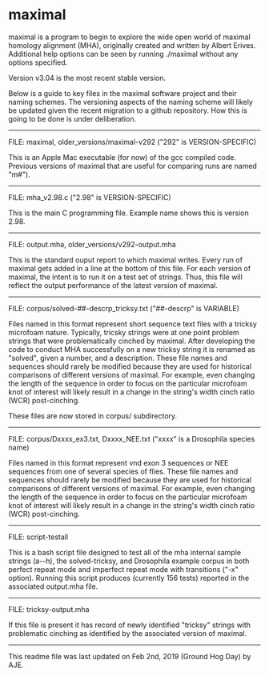 # maximal
maximal is a program to begin to explore the wide open world of maximal homology alignment (MHA), originally created and written by Albert Erives. Additional help options can be seen by running ./maximal without any options specified.

Version v3.04 is the most recent stable version.

Below is a guide to key files in the maximal software project and their naming schemes. The versioning aspects of the naming scheme will likely be updated given the recent migration to a github repository. How this is going to be done is under deliberation.
_______________________________________________
FILE: maximal, older_versions/maximal-v292 ("292" is VERSION-SPECIFIC)

This is an Apple Mac executable (for now) of the gcc compiled code. Previous versions of maximal that are useful for comparing runs are named "m#").

_______________________________________________
FILE: mha_v2.98.c  ("2.98" is VERSION-SPECIFIC)

This is the main C programming file. Example name shows this is version 2.98.

_______________________________________________
FILE: output.mha, older_versions/v292-output.mha

This is the standard ouput report to which maximal writes. 
Every run of maximal gets added in a line at the bottom of this file.
For each version of maximal, the intent is to run it on a test set of strings.
Thus, this file will reflect the output performance of the latest version of maximal.

_______________________________________________
FILE: corpus/solved-##-descrp_tricksy.txt ("##-descrp" is VARIABLE)

Files named in this format represent short sequence text files with a tricksy microfoam nature. Typically, tricsky strings were at one point problem strings that were problematically cinched by maximal. After developing the code to conduct MHA successfully on a new tricksy string it is renamed as "solved", given a number, and a description. These file names and sequences should rarely be modified because they are used for historical comparisons of different versions of maximal. For example, even changing the length of the sequence in order to focus on the particular microfoam knot of interest will likely result in a change in the string's width cinch ratio (WCR) post-cinching.

These files are now stored in corpus/ subdirectory.

_______________________________________________
FILE: corpus/Dxxxx_ex3.txt, Dxxxx_NEE.txt ("xxxx" is a Drosophila species name)

Files named in this format represent vnd exon 3 sequences or NEE sequences from one of several species of flies. These file names and sequences should rarely be modified because they are used for historical comparisons of different versions of maximal. For example, even changing the length of the sequence in order to focus on the particular microfoam knot of interest will likely result in a change in the string's width cinch ratio (WCR) post-cinching.

_______________________________________________
FILE: script-testall

This is a bash script file designed to test all of the mha internal sample strings (a--h), the solved-tricksy, and Drosophila example corpus in both perfect repeat mode and imperfect repeat mode with transitions ("-x" option). Running this script produces (currently 156 tests) reported in the associated output.mha file.

_______________________________________________
FILE: tricksy-output.mha

If this file is present it has record of newly identified "tricksy" strings with problematic cinching as identified by the associated version of maximal.
_______________________________________________
This readme file was last updated on Feb 2nd, 2019 (Ground Hog Day) by AJE.
